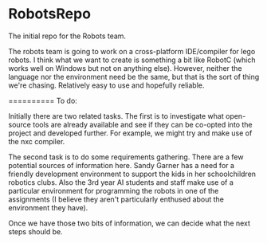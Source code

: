 RobotsRepo
==========

The initial repo for the Robots team.

The robots team is going to work on a cross-platform IDE/compiler for lego robots. I think what we want to create is something a bit like RobotC (which works well on Windows but not on anything else). However, neither the language nor the environment need be the same, but that is the sort of thing we're chasing. Relatively easy to use and hopefully reliable.

==========
To do:

Initially there are two related tasks. The first is to investigate what open-source tools are already available and see if they can be co-opted into the project and developed further. For example, we might try and make use of the nxc compiler.

The second task is to do some requirements gathering. There are a few potential sources of information here. Sandy Garner has a need for a friendly development environment to support the kids in her schoolchildren robotics clubs. Also the 3rd year AI students and staff make use of a particular environment for programming the robots in one of the assignments (I believe they aren't particularly enthused about the environment they have).

Once we have those two bits of information, we can decide what the next steps should be.
